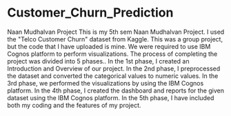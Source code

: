 # Customer_Churn_Prediction
Naan Mudhalvan Project
This is my 5th sem Naan Mudhalvan Project.
I used the "Telco Customer Churn" dataset from Kaggle.
This was a group project, but the code that I have uploaded is mine.
We were required to use IBM Cognos platform to perform visualizations.
The process of completing the project was divided into 5 phases..
In the 1st phase, I created an Introduction and Overview of our project.
In the 2nd phase, I preprocessed the dataset and converted the categorical values to numeric values.
In the 3rd phase, we performed the visualizations by using the IBM Cognos platform.
In the 4th phase, I created the dashboard and reports for the given dataset using the IBM Cognos platform.
In the 5th phase, I have included both my coding and the features of my project.
